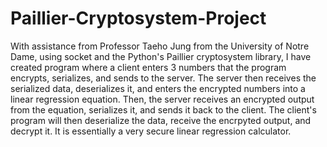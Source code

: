 # Paillier-Cryptosystem-Project

  With assistance from Professor Taeho Jung from the University of Notre Dame, using socket and the Python's Paillier cryptosystem library, I have created program where a client enters 3 numbers that the program encrypts, serializes, and sends to the server. The server then receives the serialized data, deserializes it, and enters the encrypted numbers into a linear regression equation. Then, the server receives an encrypted output from the equation, serializes it, and sends it back to the client. The client's program will then deserialize the data, receive the encrpyted output, and decrypt it. It is essentially a very secure linear regression calculator.
